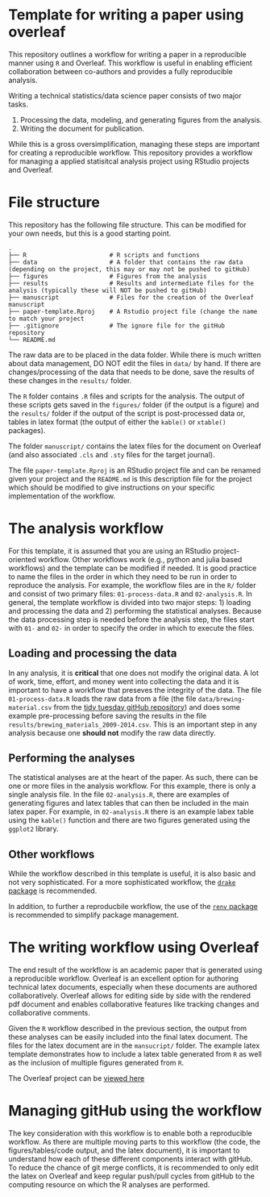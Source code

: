 # Template for writing a paper using overleaf

This repository outlines a workflow for writing a paper in a reproducible manner using `R` and Overleaf. This workflow is useful in enabling efficient collaboration between co-authors and provides a fully reproducible analysis. 

Writing a technical statistics/data science paper consists of two major tasks. 

1) Processing the data, modeling, and generating figures from the analysis.
2) Writing the document for publication. 

While this is a gross oversimplification, managing these steps are important for creating a reproducible workflow. This repository provides a workflow for managing a applied statisitcal analysis project using RStudio projects and Overleaf.

# File structure

This repository has the following file structure. This can be modified for your own needs, but this is a good starting point.

    .
    ├── R                       # R scripts and functions
    ├── data                    # A folder that contains the raw data (depending on the project, this may or may not be pushed to gitHub)
    ├── figures                 # Figures from the analysis
    ├── results                 # Results and intermediate files for the analysis (typically these will NOT be pushed to gitHub)
    ├── manuscript              # Files for the creation of the Overleaf manuscript
    ├── paper-template.Rproj    # A Rstudio project file (change the name to match your project
    ├── .gitignore              # The ignore file for the gitHub repository
    └── README.md
    
The raw data are to be placed in the data folder. While there is much written about data management, DO NOT edit the files in `data/` by hand. If there are changes/processing of the data that needs to be done, save the results of these changes in the `results/` folder.

The `R` folder contains `.R` files and scripts for the analysis. The output of these scripts gets saved in the `figures/` folder (if the output is a figure) and the `results/` folder if the output of the script is post-processed data or, tables in latex format (the output of either the `kable()` or `xtable()` packages).

The folder `manuscript/` contains the latex files for the document on Overleaf (and also associated `.cls` and `.sty` files for the target journal). 

The file `paper-template.Rproj` is an RStudio project file and can be renamed given your project and the `README.md` is this description file for the project which should be modified to give instructions on your specific implementation of the workflow.

# The analysis workflow

For this template, it is assumed that you are using an RStudio project-oriented workflow. Other workflows work (e.g., python and julia based workflows) and the template can be modified if needed. It is good practice to name the files in the order in which they need to be run in order to reproduce the analysis. For example, the workflow files are in the `R/` folder and consist of two primary files: `01-process-data.R` and `02-analysis.R`. In general, the template workflow is divided into two major steps: 1) loading and processing the data and 2) performing the statistical analyses. Because the data processing step is needed before the analysis step, the files start with `01-` and `02-` in order to specify the order in which to execute the files.

## Loading and processing the data

In any analysis, it is **critical** that one does not modify the original data. A lot of work, time, effort, and money went into collecting the data and it is important to have a workflow that preseves the integrity of the data. The file `01-process-data.R` loads the raw data from a file (the file `data/brewing-material.csv` from the [tidy tuesday gitHub repository](https://github.com/rfordatascience/tidytuesday/blob/master/data/2020/2020-03-31/readme.md)) and does some example pre-processing before saving the results in the file `results/brewing_materials_2009-2014.csv`. This is an important step in any analysis because one **should not** modify the raw data directly. 

## Performing the analyses

The statistical analyses are at the heart of the paper. As such, there can be one or more files in the analysis workflow. For this example, there is only a single analysis file. In the file `02-analysis.R`, there are examples of generating figures and latex tables that can then be included in the main latex paper. For example, in `02-analysis.R` there is an example labex table using the `kable()` function and there are two figures generated using the `ggplot2` library. 


## Other workflows

While the workflow described in this template is useful, it is also basic and not very sophisticated. For a more sophisticated workflow, the [`drake` package](https://books.ropensci.org/drake/) is recommended.

In addition, to further a reproducbile workflow, the use of the [`renv` package](https://rstudio.github.io/renv/articles/renv.html) is recommended to simplify package management. 


# The writing workflow using Overleaf

The end result of the workflow is an academic paper that is generated using a reproducible workflow. Overleaf is an excellent option for authoring technical latex documents, especially when these documents are authored collaboratively. Overleaf allows for editing side by side with the rendered pdf document and enables collaborative features like tracking changes and collaborative comments.

Given the `R` workflow described in the previous section, the output from these analyses can be easily included into the final latex document. The files for the latex document are in the `mansucript/` folder. The example latex template demonstrates how to include a latex table generated from `R` as well as the inclusion of multiple figures generated from `R`. 


The Overleaf project can be [viewed here](https://www.overleaf.com/read/cqpdrnpvqktj)



# Managing gitHub using the workflow

The key consideration with this workflow is to enable both a reproducible workflow. As there are multiple moving parts to this workflow (the code, the figures/tables/code output, and the latex document), it is important to understand how each of these different components interact with gitHub. To reduce the chance of git merge conflicts, it is recommended to only edit the latex on Overleaf and keep regular push/pull cycles from gitHub to the computing resource on which the R analyses are performed.


